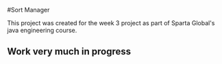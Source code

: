 #Sort Manager

This project was created for the week 3 project as part of Sparta Global's java engineering course.

## Work very much in progress